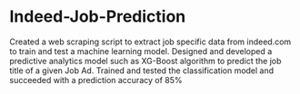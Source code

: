 # Indeed-Job-Prediction
Created a web scraping script to extract job specific data from indeed.com to train and test a machine learning model. Designed and developed a predictive analytics model such as XG-Boost algorithm to predict the job title of a given Job Ad. Trained and tested the classification model and succeeded with a prediction accuracy of 85%
